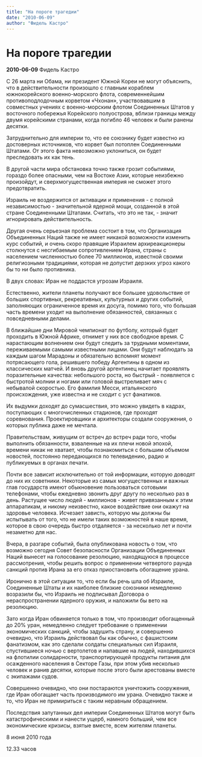 ```yaml
---
title: "На пороге трагедии"
date: "2010-06-09"
author: "Фидель Кастро"
---
```


# На пороге трагедии

**2010-06-09** Фидель Кастро

С 26 марта ни Обама, ни президент Южной Кореи не могут объяснить, что в действительности произошло с главным кораблем южнокорейского военно-морского флота, современнейшим противоподлодочным корветом «Чхонан», участвовавшим в совместных учениях с военно-морским флотом Соединенных Штатов у восточного побережья Корейского полуострова, вблизи границы между двумя корейскими странами, когда погибло 46 человек и были ранены десятки.

Затруднительно для империи то, что ее союзнику будет известно из достоверных источников, что корвет был потоплен Соединенными Штатами. От этого факта невозможно уклониться, он будет преследовать их как тень.

В другой части мира обстановка точно также грозит событиями, гораздо более опасными, чем на Востоке Азии, которые неизбежно произойдут, и сверхмогущественная империя не сможет этого предотвратить.

Израиль не воздержится от активации и применения - с полной независимостью - значительной ядерной мощи, созданной в этой стране Соединенными Штатами. Считать, что это не так, - значит игнорировать действительность.

Другая очень серьезная проблема состоит в том, что Организация Объединенных Наций также не имеет никакой возможности изменить курс событий, и очень скоро правящие Израилем архиреакционеры столкнутся с несгибаемым сопротивлением Ирана, страны с населением численностью более 70 миллионов, известной своими религиозными традициями, которая не допустит дерзких угроз какого бы то ни было противника.

В двух словах: Иран не поддастся угрозам Израиля.

Естественно, жители планеты получают все большее удовольствие от больших спортивных, рекреативных, культурных и других событий, заполняющих ограниченное время их досуга, помимо того, что большая часть времени уходит на выполнение обязанностей, связанных с повседневными делами.

В ближайшие дни Мировой чемпионат по футболу, который будет проходить в Южной Африке, отнимет у них все свободное время. С нарастающим волнением они будут следить за трудными моментами, переживаемыми самыми известными лицами. Они будут наблюдать за каждым шагом Марадоны и обязательно вспомнят момент потрясающего гола, решившего победу Аргентины в одном из классических матчей. И вновь другой аргентинец начитает проявлять поразительные качества: небольшого роста, но быстрый - появляется с быстротой молнии и ногами или головой выстреливает мяч с небывалой скоростью. Его фамилия Месси, итальянского происхождения, уже известна и не сходит с уст фанатиков.

Их выдумки доходят до сумасшествия, это можно увидеть в кадрах, поступающих с многочисленных стадионов, где проходят соревнования. Проектировщики и архитекторы создали сооружения, о которых публика даже не мечтала.

Правительствам, живущим от встреч до встреч ради того, чтобы выполнить обязанности, взваленные на их плечи новой эпохой, времени никак не хватает, чтобы познакомиться с большим объемом новостей, постоянно передающихся по телевидению, радио и публикуемых в органах печати.

Почти все зависит исключительно от той информации, которую доводят до них их советники. Некоторые из самых могущественных и важных глав государств имеют обыкновение пользоваться сотовыми телефонами, чтобы ежедневно звонить друг другу по несколько раз в день. Растущее число людей - миллионов - живет привязанным к этим аппаратикам, и никому неизвестно, какое воздействие они окажут на здоровье человека. Исчезает зависть, которую мы должны бы испытывать от того, что не имели таких возможностей в наше время, которое в свою очередь быстро отдаляется - за несколько лет и почти незаметно для нас.

Вчера, в разгаре событий, была опубликована новость о том, что возможно сегодня Совет безопасности Организации Объединенных Наций вынесет на голосование резолюцию, находящуюся в процессе рассмотрения, чтобы решить вопрос о применении четвертого раунда санкций против Ирана за его отказ приостановить обогащение урана.

Иронично в этой ситуации то, что если бы речь шла об Израиле, Соединенные Штаты и их наиболее близкие союзники немедленно возразили бы, что Израиль не подписывал Договора о нераспространении ядерного оружия, и наложили бы вето на резолюцию.

Зато когда Иран обвиняется только в том, что производит обогащенный до 20% уран, немедленно следует требование о применении экономических санкций, чтобы задушить страну, и совершенно очевидно, что Израиль действовал бы как обычно, с фашистским фанатизмом, как это сделали солдаты специальных сил Израиля, спустившиеся ночью с вертолетов и напавшие на людей, находившихся на флотилии солидарности, транспортирующей продукты питания для осажденного населения в Секторе Газы, при этом убив несколько человек и ранив десятки, которые после этого были арестованы вместе с экипажами судов.

Совершенно очевидно, что они постараются уничтожить сооружения, где Иран обогащает часть производимого им урана. Очевидно также и то, что Иран не примириться с таким неравным обращением.

Последствия запутанных дел империи Соединенных Штатов могут быть катастрофическими и нанести ущерб, намного больший, чем все экономические кризисы, взятые вместе, всем жителям планеты.

8 июня 2010 года

12.33 часов